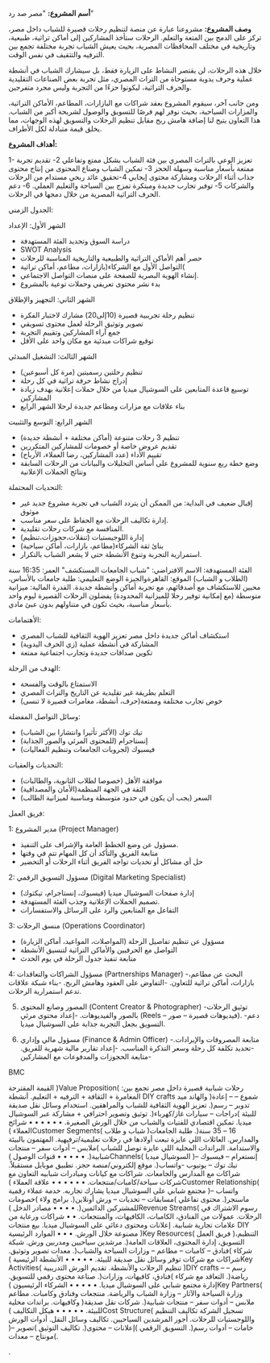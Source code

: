 **أسم المشروع:** 
"مصر صد رد"

**وصف المشروع:** 
مشروعنا عبارة عن منصة لتنظيم رحلات قصيرة للشباب داخل مصر، تركز على الدمج بين المتعة والتعلم. الرحلات ستأخذ المشاركين إلى أماكن
 تراثية، طبيعية، وتاريخية في مختلف المحافظات المصرية، بحيث يعيش الشباب تجربة مختلفة تجمع بين الترفيه والتثقيف في نفس الوقت. 

خلال هذه الرحلات، لن يقتصر النشاط على الزيارة فقط، بل سيشارك الشباب في أنشطة عملية وحرف يدوية مستوحاة من التراث المصري، مثل تجربة بعض الصناعات التقليدية والحرف التراثية، ليكونوا حزءًا من التجربة وليس مجرد متفرجين.

ومن جانب آخر، سيقوم المشروع بعقد شراكات مع البازارات، المطاعم، الأماكن التراثية، والمزارات السياحية، بحيث نوفر لهم فرصًا للتسويق والوصول لشريحة أكبر من الشباب. هذا التعاون يتيح لنا إضافة هامش ربح مقابل تنظيم الرحلات والتسويق لهذه الوجهات، مما يخلق قيمة متبادلة لكل الأطراف.

**أهداف المشروع:**

1- تعزيز الوعي بالتراث المصري بين فئة الشباب بشكل ممتع وتفاعلي
2- تقديم تجربة ممتعة بأسعار مناسبة وسهلة الحجز
3- تمكين الشباب وصناع المحتوى من إنتاج محتوى جذاب أثناء الرحلات ومشاركة محتوى إيجابي
4-تحقيق عائد ربحي مستدام من الرحلات والشركات
5- توفير تجارب جديدة ومبتكرة تمزج بين السياحة والتعليم العملي.
6- دعم الحرف التراثية المصرية من خلال دمجها في الرحلات.

الجدول الزمني:

الشهر الأول: الإعداد 
- دراسة السوق وتحديد الفئة المستهدفة
- SWOT Analysis
- حصر أهم الأماكن التراثية والطبيعية والتاريخية المناسبة للرحلات
- التواصل الأول مع الشركاء(بازارات، مطاعم، أماكن تراثية( 
- إنشاء الهوية البصرية للصفحة على منصات التواصل الاجتماعي.
- بدء نشر محتوى تعريفي وحملات توعية بالمشروع

الشهر الثاني: التجهيز والإطلاق
- تنظيم رحلة تجريبية قصيرة (10إلى20) مشارك لاختبار الفكرة
- تصوير وتوثيق الرحلة لعمل محتوى تسويقي
- جمع آراء المشاركين وتقييم التجربة
- توقيع شراكات مبدئية مع مكان واحد على الأقل

الشهر الثالث: التشغيل المبدئي
- تنظيم رحلتين رسميتين (مرة كل أسبوعين)
- إدراج نشاط حرفة تراثية في كل رحلة
- توسيع قاعدة المتابعين على السوشيال ميديا من خلال حملات إعلانية بهدف زيادة المشاركين
- بناء علاقات مع مزارات ومطاعم جديدة لرحلا الشهر الرابع

الشهر الرابع: التوسع والتثبيت
- تنظيم 3 رحلات متنوعة (أماكن مختلفة + أنشطة جديدة)
- تقديم عروض خاصة أو خصومات للمشاركين المتكررين
- تقييم الأداء (عدد المشاركين، رضا العملاء، الأرباح)
- وضع خطة ربع سنوية للمشروع على أساس التحليلات والبيانات من الرحلات السابقة ونتائج الحملات الإعلانية

التحديات المحتملة:

- إقبال ضعيف في البداية: من الممكن أن يتردد الشباب في تجربة مشروع جديد غير موثوق
- إدارة تكاليف الرحلات مع الحفاظ على سعر مناسب. 
- المنافسة مع شركات رحلات تقليدية.
- إدارة اللوجيستيات (تنقلات،حجوزات،تنظيم)
- بنائ ثقة الشركاء(مطاعم، بازارات، أماكن سياحية)
- استمرارية التجربة وتنوع الأنشطة حتى لا يشعر الشباب بالتكرار.


الفئة المستهدفة:
الاسم الافتراضي: "شباب الجامعات المستكشف"
العمر: 16:35 سنة (الطلاب و الشباب)
الموقع: القاهرةوالجيزة
الوضع التعليمي: طلبة جامعات بالأساس، محبين للاستكشاف مع أصدقائهم، مع تجربة أماكن وأنشطة جديدة.
القدرة المالية: ميزانية متوسطة (مع إمكانية توفير رحلا للميزانية المحدودة) يفضلون الرحلات القصيرة ليوم واحد بأسعار مناسبة، بحيث تكون في متناولهم بدون عبئ مادي.

الأهتمامات:
- استكشاف أماكن جديدة داخل مصر
تعزيز الهوية الثقافية للشباب المصري
- المشاركة في أنشطة عملية (زي الحرف اليدوية)
- تكوين صداقات جديدة وتجارب اجتماعية ممتعة

الهدف من الرحلة:
- الاستمتاع بالوقت والفسحة
- التعلم بطريقة غير تقليدية عن التاريخ والتراث المصري
- خوض تجارب مختلفة وممتعة(حرف، أنشطة، مغامرات قصيرة لا تنسى)


وسائل التواصل المفضلة: 
- تيك توك (الأكثر تأثيرا وانتشارا بين الشباب)
- إنستاجرام (للمحتوى المرئي والصور الجذابة)
- فيسبوك (لجروبات الجامعات وتنظيم الفعاليات)

التحديات والعقبات:

- موافقة الأهل (خصوصا لطلاب الثانوية، والطالبات)
- الثقة في الجهة المنظمة(الأمان والمصداقية)
- السعر (يجب أن يكون في حدود متوسطة ومناسبة لميزانية الطالب)


فريق العمل:

1: مدير المشروع (Project Manager)
- مسؤول عن وضع الخطط العامة والإشراف على التنفيذ.
- متابعة الفريق والتأكد أن كل المهام تتم في وقتها
- حل أي مشاكل أو تحديات تواجه الفريق أثناء الرحلات أو التحضير

2: مسؤول التسويق الرقمي (Digital Marketing Specialist)
- إدارة صفحات السوشيال ميديا (فيسبوك، إنستاجرام، تيكتوك)
- تصميم الحملات الإعلانية وجذب الفئة المستهدفة.
- التفاعل مع المتابعين والرد على الرسائل والاستفسارات

3: منسق الرحلات (Operations Coordinator)
- مسؤول عن تنظيم تفاصيل الرحلة (المواصلات، المواعيد، أماكن الزيارة)
- التواصل مع الحرفيين والأماكن التراثية لتنسيق الأنشطة 
- متابعة تنفيذ جدول الرحلة في يوم الحدث

4: مسؤول الشراكات والتعاقدات (Partnerships Manager)
-البحث عن مطاعم، بازارات، أماكن تراثية للتعاون.
-التفاوض على العقود وهامش الربح.
-بناء شبكة علاقات تدعم استمرارية الرحلات.

5. المصور وصانع المحتوى (Content Creator & Photographer)
-توثيق الرحلات بالصور والفيديوهات.
-إعداد محتوى مرئي (Reels – فيديوهات قصيرة – صور).
-دعم التسويق بجعل التجربة جذابة على السوشيال ميديا.

6. مسؤول مالي وإداري (Finance & Admin Officer)
-متابعة المصروفات والإيرادات.
-تحديد تكلفة كل رحلة وسعر التذكرة المناسب.
-إعداد تقارير مالية شهرية للفريق.
-متابعة الحجوزات والمدفوعات مع المشاركين


BMC 

القيمة المقترحة )Value Proposition(
رحلات شبابية قصيرة داخل مصر تجمع بين: المغامرة + الثقافة + الترفيه + التعليم.
أنشطة DIY crafts والهاند ميد )شموع – – إعادة تدوير – رسم(.
تعزيز الهوية الثقافية للشباب والمراهقين.
استخدام وسائل نقل صديقة للبيئة )دراجات – سيارات غاز/كهرباء(.
توثيق وتصوير احترافي + مشاركة عبر السوشيال ميديا.
تمكين اقتصادي للفتيات والشباب من خلال الورش الصغيرة.
•
•
•
•
•
•
شرائح العملاء )Customer Segments(
شباب و طلاب )16 – 35 سنة(.
طلبة الجامعات والمدارس.
العائلات اللي عايزة تبعت أولادها في رحلات تعليمية/ترفيهية.
المهتمون بالبيئة والاستدامة.
البراندات المحلية اللي عايزة توصل للشباب )ملابس – أدوات سفر – منتجات شبابية(.
•
•
•
•
•
قنوات الوصول )Channels(
السوشيال ميديا )إنستغرام – فيسبوك – تيك توك – يوتيوب -واتساب(.
موقع إلكتروني/منصة حجز.
تطبيق موبايل مستقبلاً.
شراكات مع المدارس والجامعات.
شراكات مع كيانات ومبادرات شبابيه
التعاون مع شركات سياحة/كامبات/منتجعات.
•
•
•
•
•
•
علاقة العملاء )Customer Relationship(
مجتمع شبابي على السوشيال ميديا يشارك تجاربه.
خدمة عملاء رقمية )واتساب – ماسنجر(.
محتوى تفاعلي )مسابقات – تحديات – ورش أونلاين(.
برامج ولاء )خصومات للمشتركين الدائمين(.
•
•
•
•
مصادر الدخل )Revenue Streams(
رسوم الاشتراك في الرحلات.
عمولات من الفنادق، الكامبات، الكافيهات، والمنتجعات.
•
•
شراكات ورعاية من علامات تجارية شبابية.
إعلانات ومحتوى دعائي على السوشيال ميديا.
بيع منتجات DIY مصنوعة خلال الورش.
•
•
•
الموارد الرئيسية )Key Resources(
فريق العمل )التنظيم، التسويق، إدارة المحتوى، العلاقات العامة(.
مرشدين سياحيين ومدربين ورش.
شبكة شركاء )فنادق – كامبات – مطاعم – وزارات السياحة والشباب(.
معدات تصوير وتوثيق.
شراكات مع شركات توفر وسائل نقل صديقة للبيئة.
•
•
•
•
•
الأنشطة الرئيسية )Key Activities(
تنظيم الرحلات والأنشطة.
تقديم الورش التدريبية )DIY crafts – رسم – رياضة(.
التعاقد مع شركاء )فنادق، كافيهات، وزارات(.
صناعة محتوى رقمي للتسويق.
إدارة مجتمع شبابي على السوشيال ميديا.
•
•
•
•
•
الشركاء الرئيسيون )Key Partners(
وزارة السياحة والآثار – وزارة الشباب والرياضة.
منتجعات وفنادق وكامبات.
مطاعم وكافيهات.
براندات محلية )ملابس – أدوات سفر – منتجات شبابية(.
شركات نقل صديقة للبيئة.
•
•
•
•
•
هيكل التكاليف )Cost Structure(
تسجيل الشركة
تكاليف التنظيم واللوجستيات للرحلات.
أجور المرشدين السياحيين.
تكاليف وسائل النقل.
أدوات الورش )خامات – أدوات رسم(.
التسويق الرقمي )إعلانات – محتوى(.
تكاليف التوثيق )تصوير – مونتاج – معدات(.












.

